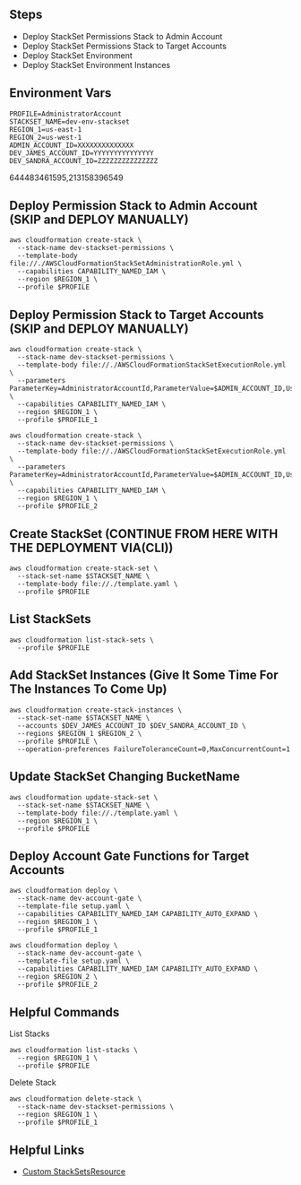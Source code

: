 
## Steps
- Deploy StackSet Permissions Stack to Admin Account 
- Deploy StackSet Permissions Stack to Target Accounts
- Deploy StackSet Environment
- Deploy StackSet Environment Instances

## Environment Vars
```shell
PROFILE=AdministratorAccount
STACKSET_NAME=dev-env-stackset
REGION_1=us-east-1
REGION_2=us-west-1
ADMIN_ACCOUNT_ID=XXXXXXXXXXXXXX
DEV_JAMES_ACCOUNT_ID=YYYYYYYYYYYYYYY
DEV_SANDRA_ACCOUNT_ID=ZZZZZZZZZZZZZZZ
```

644483461595,213158396549

## Deploy Permission Stack to Admin Account  (SKIP and DEPLOY MANUALLY)
```shell
aws cloudformation create-stack \
  --stack-name dev-stackset-permissions \
  --template-body file://./AWSCloudFormationStackSetAdministrationRole.yml \
  --capabilities CAPABILITY_NAMED_IAM \
  --region $REGION_1 \
  --profile $PROFILE
```

## Deploy Permission Stack to Target Accounts  (SKIP and DEPLOY MANUALLY)
```shell
aws cloudformation create-stack \
  --stack-name dev-stackset-permissions \
  --template-body file://./AWSCloudFormationStackSetExecutionRole.yml \
  --parameters ParameterKey=AdministratorAccountId,ParameterValue=$ADMIN_ACCOUNT_ID,UsePreviousValue=true,ResolvedValue=string \
  --capabilities CAPABILITY_NAMED_IAM \
  --region $REGION_1 \
  --profile $PROFILE_1

aws cloudformation create-stack \
  --stack-name dev-stackset-permissions \
  --template-body file://./AWSCloudFormationStackSetExecutionRole.yml \
  --parameters ParameterKey=AdministratorAccountId,ParameterValue=$ADMIN_ACCOUNT_ID,UsePreviousValue=true,ResolvedValue=string \
  --capabilities CAPABILITY_NAMED_IAM \
  --region $REGION_1 \
  --profile $PROFILE_2
```

## Create StackSet  (CONTINUE FROM HERE WITH THE DEPLOYMENT VIA(CLI))
```shell
aws cloudformation create-stack-set \
  --stack-set-name $STACKSET_NAME \
  --template-body file://./template.yaml \
  --profile $PROFILE
```

## List StackSets
```shell
aws cloudformation list-stack-sets \
  --profile $PROFILE
```

## Add StackSet Instances  (Give It Some Time For The Instances To Come Up)
```shell
aws cloudformation create-stack-instances \
  --stack-set-name $STACKSET_NAME \
  --accounts $DEV_JAMES_ACCOUNT_ID $DEV_SANDRA_ACCOUNT_ID \
  --regions $REGION_1 $REGION_2 \
  --profile $PROFILE \
  --operation-preferences FailureToleranceCount=0,MaxConcurrentCount=1
```

## Update StackSet Changing BucketName
```shell
aws cloudformation update-stack-set \
  --stack-set-name $STACKSET_NAME \
  --template-body file://./template.yaml \
  --region $REGION_1 \
  --profile $PROFILE
```

## Deploy Account Gate Functions for Target Accounts
```shell
aws cloudformation deploy \
  --stack-name dev-account-gate \
  --template-file setup.yaml \
  --capabilities CAPABILITY_NAMED_IAM CAPABILITY_AUTO_EXPAND \
  --region $REGION_1 \
  --profile $PROFILE_1

aws cloudformation deploy \
  --stack-name dev-account-gate \
  --template-file setup.yaml \
  --capabilities CAPABILITY_NAMED_IAM CAPABILITY_AUTO_EXPAND \
  --region $REGION_2 \
  --profile $PROFILE_2
```

## Helpful Commands

List Stacks
```shell
aws cloudformation list-stacks \
  --region $REGION_1 \
  --profile $PROFILE
```

Delete Stack
```shell
aws cloudformation delete-stack \
  --stack-name dev-stackset-permissions \
  --region $REGION_1 \
  --profile $PROFILE_1
```

## Helpful Links

- [Custom StackSetsResource](https://github.com/awslabs/aws-cloudformation-templates/blob/master/aws/solutions/StackSetsResource/Templates/stack-set-template.yaml)
